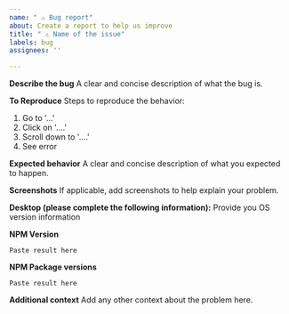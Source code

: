 ```yaml
---
name: " ⚠️ Bug report"
about: Create a report to help us improve
title: " ⚠️ Name of the issue"
labels: bug
assignees: ''

---
```



**Describe the bug**
A clear and concise description of what the bug is.


**To Reproduce**
Steps to reproduce the behavior:
1. Go to '...'
2. Click on '....'
3. Scroll down to '....'
4. See error


**Expected behavior**
A clear and concise description of what you expected to happen.


**Screenshots**
If applicable, add screenshots to help explain your problem.


**Desktop (please complete the following information):**
Provide you OS version information


**NPM Version**
<!--Run `npm version` command -->
```
Paste result here
```


**NPM Package versions**
<!--Run `npm list --depth 0` command -->
```
Paste result here
```


**Additional context**
Add any other context about the problem here.
